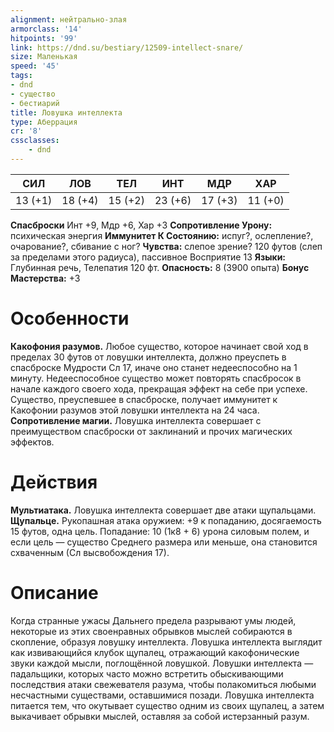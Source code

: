 ```yaml
---
alignment: нейтрально-злая
armorclass: '14'
hitpoints: '99'
link: https://dnd.su/bestiary/12509-intellect-snare/
size: Маленькая
speed: '45'
tags:
- dnd
- существо
- бестиарий
title: Ловушка интеллекта
type: Аберрация
cr: '8'
cssclasses:
    - dnd
---
```



| СИЛ | ЛОВ | ТЕЛ | ИНТ | МДР | ХАР |
|---|---|---|---|---|---|
| 13 (+1) | 18 (+4) | 15 (+2) | 23 (+6) | 17 (+3) | 11 (+0) |
**Спасброски** Инт +9, Мдр +6, Хар +3
**Сопротивление Урону:** психическая энергия
**Иммунитет К Состоянию:** испуг?, ослепление?, очарование?, сбивание с ног?
**Чувства:** слепое зрение? 120 футов (слеп за пределами этого радиуса), пассивное Восприятие 13
**Языки:** Глубинная речь, Телепатия 120 фт.
**Опасность:** 8 (3900 опыта)
**Бонус Мастерства:** +3


# Особенности
**Какофония разумов.** Любое существо, которое начинает свой ход в пределах 30 футов от ловушки интеллекта, должно преуспеть в спасброске Мудрости Сл 17, иначе оно станет недееспособно на 1 минуту. Недееспособное существо может повторять спасбросок в начале каждого своего хода, прекращая эффект на себе при успехе. Существо, преуспевшее в спасброске, получает иммунитет к Какофонии разумов этой ловушки интеллекта на 24 часа.
**Сопротивление магии.** Ловушка интеллекта совершает с преимуществом спасброски от заклинаний и прочих магических эффектов.


# Действия
**Мультиатака.** Ловушка интеллекта совершает две атаки щупальцами.
**Щупальце.** Рукопашная атака оружием: +9 к попаданию, досягаемость 15 футов, одна цель. Попадание: 10 (1к8 + 6) урона силовым полем, и если цель — существо Среднего размера или меньше, она становится схваченным (Сл высвобождения 17).


# Описание
Когда странные ужасы Дальнего предела разрывают умы людей, некоторые из этих своенравных обрывков мыслей собираются в скопление, образуя ловушку интеллекта. Ловушка интеллекта выглядит как извивающийся клубок щупалец, отражающий какофонические звуки каждой мысли, поглощённой ловушкой. Ловушки интеллекта — падальщики, которых часто можно встретить обыскивающими последствия атаки свежевателя разума, чтобы полакомиться любыми несчастными существами, оставшимися позади. Ловушка интеллекта питается тем, что окутывает существо одним из своих щупалец, а затем выкачивает обрывки мыслей, оставляя за собой истерзанный разум.